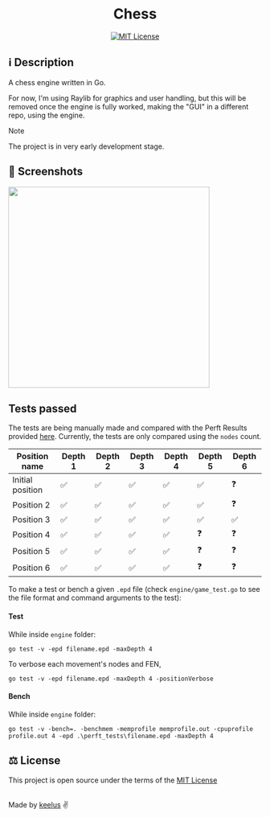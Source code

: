 <h1 align="center">Chess</h1>

<p align="center">
  <a href="./LICENSE"><img src="https://img.shields.io/badge/⚖️ license-MIT-blue" alt="MIT License"></a>
</p>

## ℹ️ Description
A chess engine written in Go.

For now, I'm using Raylib for graphics and user handling, but this will be removed once the engine is fully worked, making the "GUI" in a different repo, using the engine.

> [!NOTE]
> The project is in very early development stage.


## 📸 Screenshots
<img src="https://github.com/keelus/chess/assets/86611436/4900e816-3c28-45ca-bb5d-4f37358ececf" width=400 />


##  Tests passed
The tests are being manually made and compared with the Perft Results provided [here](https://www.chessprogramming.org/Perft_Results).
Currently, the tests are only compared using the `nodes` count.

| Position name       | Depth 1   | Depth 2   | Depth 3   | Depth 4   | Depth 5   | Depth 6   |
|---------------------|-----------|-----------|-----------|-----------|-----------|-----------|
| Initial position    | ✅       | ✅        | ✅        | ✅        | ✅        | ❓        |
| Position 2          | ✅       | ✅        | ✅        | ✅        | ✅        | ❓        |
| Position 3          | ✅       | ✅        | ✅        | ✅        | ✅        | ✅        |
| Position 4          | ✅       | ✅        | ✅        | ✅        | ❓         | ❓        |
| Position 5          | ✅       | ✅        | ✅        | ✅        | ❓         | ❓        |
| Position 6          | ✅       | ✅        | ✅        | ✅        | ❓         | ❓        |

To make a test or bench a given `.epd` file (check `engine/game_test.go` to see the file format and command arguments to the test):


#### Test
While inside `engine` folder:
```
go test -v -epd filename.epd -maxDepth 4
```
To verbose each movement's nodes and FEN,
```
go test -v -epd filename.epd -maxDepth 4 -positionVerbose
```

#### Bench
While inside `engine` folder:
```
go test -v -bench=. -benchmem -memprofile memprofile.out -cpuprofile profile.out 4 -epd .\perft_tests\filename.epd -maxDepth 4
```

## ⚖️ License
This project is open source under the terms of the [MIT License](./LICENSE)

<br />
Made by <a href="https://github.com/keelus">keelus</a> ✌️

